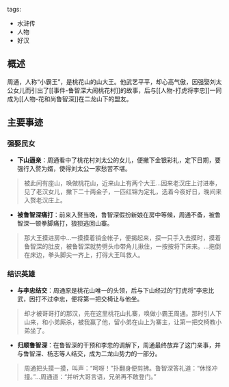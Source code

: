 tags:
  - 水浒传
  - 人物
  - 好汉

## 概述
周通，人称“小霸王”，是桃花山的山大王。他武艺平平，却心高气傲，因强娶刘太公女儿而引出了[[事件-鲁智深大闹桃花村]]的故事，后与[[人物-打虎将李忠]]一同成为[[人物-花和尚鲁智深]]在二龙山下的盟友。

## 主要事迹
### 强娶民女
- **下山逼亲**：周通看中了桃花村刘太公的女儿，便撇下金银彩礼，定下日期，要强行入赘为婿，使得刘太公一家愁苦不堪。
> 被此间有座山，唤做桃花山，近来山上有两个大王...因来老汉庄上讨进奉，见了老汉女儿，撇下二十两金子，一匹红锦为定礼，选着今夜好日，晚间来入赘老汉庄上。

- **被鲁智深痛打**：前来入赘当晚，鲁智深假扮新娘在房中等候，周通不备，被鲁智深一顿拳脚痛打，狼狈逃回山寨。
> 那大王摸进房中...一摸摸着销金帐子，便揭起来，探一只手入去摸时，摸着鲁智深的肚皮，被鲁智深就势劈头巾带角儿揪住，一按按将下床来。...拖倒在床边，拳头脚尖一齐上，打得大王叫救人。

### 结识英雄
- **与李忠结交**：周通原是桃花山唯一的头领，后与下山经过的“打虎将”李忠比武，因打不过李忠，便将第一把交椅让与他坐。
> 却才被哥哥打的那汉，先在这里桃花山扎寨，唤做小霸王周通。那时引人下山来，和小弟厮杀，被我赢了他，留小弟在山上为寨主，让第一把交椅教小弟坐了。

- **归顺鲁智深**：在鲁智深的干预和李忠的调解下，周通最终放弃了这门亲事，并与鲁智深、杨志等人结交，成为二龙山势力的一部分。
> 周通把头摸一摸，叫声：“呵呀！”扑翻身便剪拂。鲁智深答礼道：“休怪冲撞。”...周通道：“并听大哥言语，兄弟再不敢登门。”
